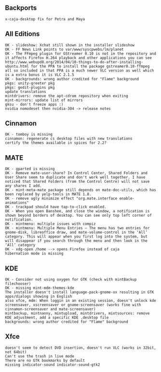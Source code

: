 
Backports
---------
	x-caja-desktop fix for Petra and Maya


All Editions
------------
	OK - slideshow: Xchat still shown in the installer slideshow
	OK - FF News Link points to var/www/syscpwebs/lm/planet
	OK - The FFmpeg plugin for GStreamer 0.10 is not in the repository and it affects Firefox H.264 playback and other applications you can see http://www.webupd8.org/2014/04/10-things-to-do-after-installing-ubuntu.html for the PPA to install the package gstreamer0.10-ffmpeg all so included in that PPA is a much newer VLC version as well which is a extra bonus it is VLC 2.1.5	
	OK - backgrounds: wrong author credited for "Flame" background	
	pkgs: unity-greeter pkg
	pkgs: gedit-plugins pkg
	update translations
	mintdrivers: remove the apt-cdrom repository when exiting
	mint-mirrors: update list of mirrors
	gksu - don't freeze apps :)
	nvidia nomodeset then nvidia-304 -> release notes
	
Cinnamon
--------
	OK - tomboy is missing
	cinnamon: regenerate cs desktop files with new translations	
	certify the themes available in spices for 2.2?

MATE
----
	OK - gparted is missing
	OK - Remove mate-user-share? In Control Center, Shared Folders and User Share seem to duplicate and don't work well together. I have noticed that Shared Folders (from the Control Centre) will not save any shares I add.
	OK - mint-meta-mate package still depends on mate-doc-utils, which has been replaced by yelp-tools in MATE 1.8.
	OK - remove ugly minimize effect "org.mate.interface enable-animations"
	OK - trackpad should have tap-to-click enabled.
	OK - When you open Banshee, and close the window, a notification is shown beyond borders of desktop. You can see only top left corner of notification.	
	OK - mintmenu: multiple issues with compiz
	OK - mintmenu: Multiple Menu Entries – The menu has two entries for gnome-disk, libreoffice draw, and mate-volume-control in the ‘All’ category. This will appear when you first log into the system, but will disappear if you search through the menu and then look in the ‘All’ category	
	OK - xdg-open /home --> opens Firefox instead of caja
	hibernation mode is missing

KDE
---
	OK - Consider not using oxygen for GTK (check with mintBackup filechooser)	
	OK - missing mint-mdm-themes-kde
	The installer doesn't install language-pack-gnome-xx resulting in GTK apps/dialogs showing in English
	also xfce, mdm: When loggin in an existing session, doesn't unlock kde screensaver, xscreensaver or gnome-screensaver (works fine with cinnamon-screensaver and mate-screensaver)	
	mintbackup, mintnanny, mintupload, mintdrivers, mintsources: remove KDE adjustment, add a specific KDE .desktop file
	backgrounds: wrong author credited for "Flame" background	
	
Xfce
----
	doesn't seem to detect DVD insertion, doesn't run VLC (works in 32bit, not 64bit)
	Can't use the trash in live mode
	There are no GTK bookmarks by default
	missing indicator-sound indicator-sound-gtk2		

 